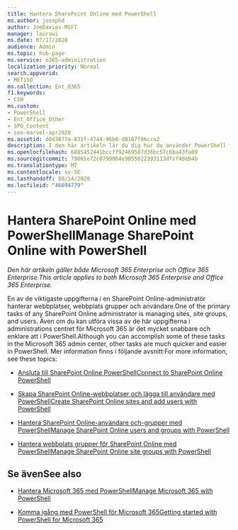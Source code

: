 ```yaml
---
title: Hantera SharePoint Online med PowerShell
ms.author: josephd
author: JoeDavies-MSFT
manager: laurawi
ms.date: 07/17/2020
audience: Admin
ms.topic: hub-page
ms.service: o365-administration
localization_priority: Normal
search.appverid:
- MET150
ms.collection: Ent_O365
f1.keywords:
- CSH
ms.custom:
- PowerShell
- Ent_Office_Other
- SPO_Content
- seo-marvel-apr2020
ms.assetid: d0d3877a-831f-4744-96b0-d8167f06cca2
description: I den här artikeln lär du dig hur du använder PowerShell för Microsoft 365 för att hantera användare, grupper och webbplats grupper för SharePoint Online.
ms.openlocfilehash: 6885452441bccff92469587d36bc57c6ba43fa09
ms.sourcegitcommit: 79065e72c0799064e9055022393113dfcf40eb4b
ms.translationtype: MT
ms.contentlocale: sv-SE
ms.lasthandoff: 08/14/2020
ms.locfileid: "46694779"
---
```

# <a name="manage-sharepoint-online-with-powershell"></a><span data-ttu-id="20f0c-103">Hantera SharePoint Online med PowerShell</span><span class="sxs-lookup"><span data-stu-id="20f0c-103">Manage SharePoint Online with PowerShell</span></span>

<span data-ttu-id="20f0c-104">*Den här artikeln gäller både Microsoft 365 Enterprise och Office 365 Enterprise.*</span><span class="sxs-lookup"><span data-stu-id="20f0c-104">*This article applies to both Microsoft 365 Enterprise and Office 365 Enterprise.*</span></span>

<span data-ttu-id="20f0c-105">En av de viktigaste uppgifterna i en SharePoint Online-administratör hanterar webbplatser, webbplats grupper och användare.</span><span class="sxs-lookup"><span data-stu-id="20f0c-105">One of the primary tasks of any SharePoint Online administrator is managing sites, site groups, and users.</span></span> <span data-ttu-id="20f0c-106">Även om du kan utföra vissa av de här uppgifterna i administrations centret för Microsoft 365 är det mycket snabbare och enklare att i PowerShell.</span><span class="sxs-lookup"><span data-stu-id="20f0c-106">Although you can accomplish some of these tasks in the Microsoft 365 admin center, other tasks are much quicker and easier in PowerShell.</span></span> <span data-ttu-id="20f0c-107">Mer information finns i följande avsnitt:</span><span class="sxs-lookup"><span data-stu-id="20f0c-107">For more information, see these topics:</span></span>

- [<span data-ttu-id="20f0c-108">Ansluta till SharePoint Online PowerShell</span><span class="sxs-lookup"><span data-stu-id="20f0c-108">Connect to SharePoint Online PowerShell</span></span>](https://docs.microsoft.com/powershell/sharepoint/sharepoint-online/connect-sharepoint-online?view=sharepoint-ps)
  
- [<span data-ttu-id="20f0c-109">Skapa SharePoint Online-webbplatser och lägga till användare med PowerShell</span><span class="sxs-lookup"><span data-stu-id="20f0c-109">Create SharePoint Online sites and add users with PowerShell</span></span>](create-sharepoint-sites-and-add-users-with-powershell.md)
    
- [<span data-ttu-id="20f0c-110">Hantera SharePoint Online-användare och-grupper med PowerShell</span><span class="sxs-lookup"><span data-stu-id="20f0c-110">Manage SharePoint Online users and groups with PowerShell</span></span>](manage-sharepoint-users-and-groups-with-powershell.md)
    
- [<span data-ttu-id="20f0c-111">Hantera webbplats grupper för SharePoint Online med PowerShell</span><span class="sxs-lookup"><span data-stu-id="20f0c-111">Manage SharePoint Online site groups with PowerShell</span></span>](manage-sharepoint-site-groups-with-powershell.md)
    
## <a name="see-also"></a><span data-ttu-id="20f0c-112">Se även</span><span class="sxs-lookup"><span data-stu-id="20f0c-112">See also</span></span>

- [<span data-ttu-id="20f0c-113">Hantera Microsoft 365 med PowerShell</span><span class="sxs-lookup"><span data-stu-id="20f0c-113">Manage Microsoft 365 with PowerShell</span></span>](manage-microsoft-365-with-microsoft-365-powershell.md)

- [<span data-ttu-id="20f0c-114">Komma igång med PowerShell för Microsoft 365</span><span class="sxs-lookup"><span data-stu-id="20f0c-114">Getting started with PowerShell for Microsoft 365</span></span>](getting-started-with-microsoft-365-powershell.md)
